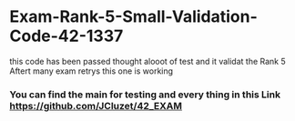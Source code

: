 # Exam-Rank-5-Small-Validation-Code-42-1337
this code has been passed thought alooot of test and it validat the Rank 5 Aftert many exam retrys this one is working

### You can find the main for testing and every thing in this Link https://github.com/JCluzet/42_EXAM
